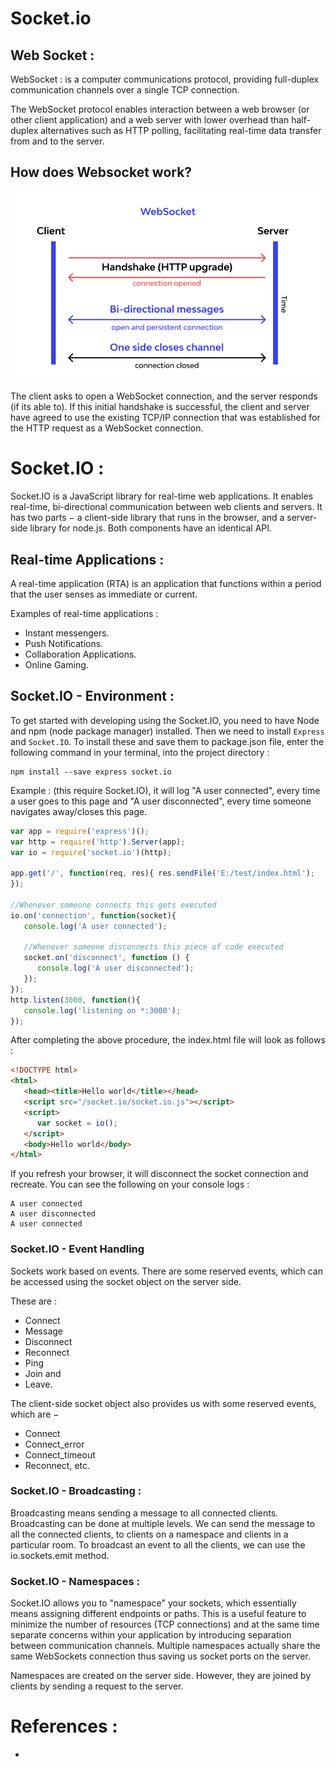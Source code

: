 # Socket.io

## Web Socket :

WebSocket : is a computer communications protocol, providing full-duplex communication channels over a single TCP connection.

The WebSocket protocol enables interaction between a web browser (or other client application) and a web server with lower overhead than half-duplex alternatives such as HTTP polling, facilitating real-time data transfer from and to the server.

## How does Websocket work?

![Websocket works](./assets/websocket%20work.png)

The client asks to open a WebSocket connection, and the server responds (if its able to). If this initial handshake is successful, the client and server have agreed to use the existing TCP/IP connection that was established for the HTTP request as a WebSocket connection.

# Socket.IO :

Socket.IO is a JavaScript library for real-time web applications. It enables real-time, bi-directional communication between web clients and servers. It has two parts − a client-side library that runs in the browser, and a server-side library for node.js. Both components have an identical API.

## Real-time Applications :

A real-time application (RTA) is an application that functions within a period that the user senses as immediate or current.

Examples of real-time applications :

- Instant messengers.
- Push Notifications.
- Collaboration Applications.
- Online Gaming.

## Socket.IO - Environment :

To get started with developing using the Socket.IO, you need to have Node and npm (node package manager) installed. Then we need to install `Express` and `Socket.IO`. To install these and save them to package.json file, enter the following command in your terminal, into the project directory :

~~~
npm install --save express socket.io
~~~

Example : (this require Socket.IO), it will log "A user connected", every time a user goes to this page and "A user disconnected", every time someone navigates away/closes this page.

~~~js
var app = require('express')();
var http = require('http').Server(app);
var io = require('socket.io')(http);

app.get('/', function(req, res){ res.sendFile('E:/test/index.html');
});

//Whenever someone connects this gets executed
io.on('connection', function(socket){
   console.log('A user connected');
   
   //Whenever someone disconnects this piece of code executed
   socket.on('disconnect', function () {
      console.log('A user disconnected');
   });
});
http.listen(3000, function(){
   console.log('listening on *:3000');
});
~~~

After completing the above procedure, the index.html file will look as follows :

~~~html
<!DOCTYPE html>
<html>
   <head><title>Hello world</title></head>
   <script src="/socket.io/socket.io.js"></script>
   <script>
      var socket = io();
   </script>
   <body>Hello world</body>
</html>
~~~

If you refresh your browser, it will disconnect the socket connection and recreate. You can see the following on your console logs :

~~~
A user connected
A user disconnected
A user connected
~~~

### Socket.IO - Event Handling

Sockets work based on events. There are some reserved events, which can be accessed using the socket object on the server side.

These are :
- Connect
- Message
- Disconnect
- Reconnect
- Ping
- Join and
- Leave.

The client-side socket object also provides us with some reserved events, which are −
- Connect
- Connect_error
- Connect_timeout
- Reconnect, etc.

### Socket.IO - Broadcasting :

Broadcasting means sending a message to all connected clients. Broadcasting can be done at multiple levels. We can send the message to all the connected clients, to clients on a namespace and clients in a particular room. To broadcast an event to all the clients, we can use the io.sockets.emit method.

### Socket.IO - Namespaces :

Socket.IO allows you to "namespace" your sockets, which essentially means assigning different endpoints or paths. This is a useful feature to minimize the number of resources (TCP connections) and at the same time separate concerns within your application by introducing separation between communication channels. Multiple namespaces actually share the same WebSockets connection thus saving us socket ports on the server.

Namespaces are created on the server side. However, they are joined by clients by sending a request to the server.

# References :

- 


